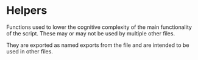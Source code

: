 # Helpers

Functions used to lower the cognitive complexity of the main functionality of the script. These may or may not be used by multiple other files.

They are exported as named exports from the file and are intended to be used in other files.